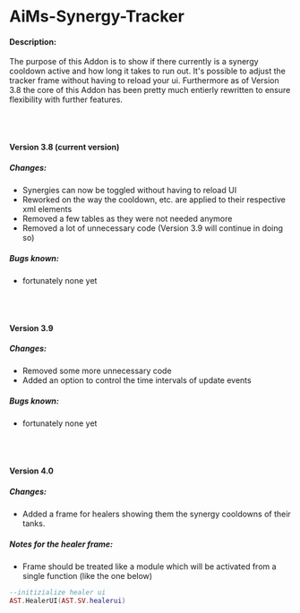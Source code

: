 ﻿# AiMs-Synergy-Tracker

#### Description:
The purpose of this Addon is to show if there currently is a synergy cooldown active and how long it takes to run out.
It's possible to adjust the tracker frame without having to reload your ui.
Furthermore as of Version 3.8 the core of this Addon has been pretty much entierly rewritten to ensure flexibility with further features.

<br><br>
#### Version 3.8 (current version)
##### Changes:
- Synergies can now be toggled without having to reload UI
- Reworked on the way the cooldown, etc. are applied to their respective xml elements
- Removed a few tables as they were not needed anymore
- Removed a lot of unnecessary code (Version 3.9 will continue in doing so)

##### Bugs known:
- fortunately none yet

<br><br>
#### Version 3.9
##### Changes:
- Removed some more unnecessary code
- Added an option to control the time intervals of update events

##### Bugs known:
- fortunately none yet

<br><br>
#### Version 4.0
##### Changes:
- Added a frame for healers showing them the synergy cooldowns of their tanks.

##### Notes for the healer frame:
- Frame should be treated like a module which will be activated from a single function (like the one below)
```lua
--initizialize healer ui
AST.HealerUI(AST.SV.healerui)
```